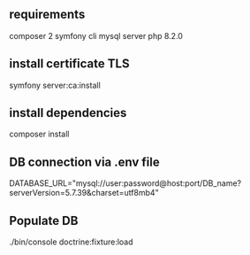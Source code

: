 ## requirements
composer 2
symfony cli
mysql server 
php 8.2.0

## install certificate TLS
symfony server:ca:install

## install dependencies
composer install

## DB connection via .env file
DATABASE_URL="mysql://user:password@host:port/DB_name?serverVersion=5.7.39&charset=utf8mb4"

## Populate DB
./bin/console doctrine:fixture:load